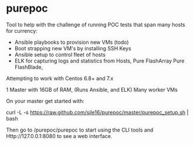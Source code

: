 # purepoc

Tool to help with the challenge of running POC tests that span many hosts for currency:

 - Ansible playbooks to provision new VMs (todo)
 - Boot strapping new VM's by installing SSH Keys
 - Ansible setup to control fleet of hosts
 - ELK for capturing logs and statistics from Hosts, Pure FlashArray
    Pure FlashBlade, 
 
 
 Attempting to work with Centos 6.8+ and 7.x
 
 1 Master with 16GB of RAM, (Runs Ansible, and ELK)
 Many worker VMs
 
 On your master get started with:
 
 curl -L -s https://raw.github.com/sile16/purepoc/master/purepoc_setup.sh | bash
 
 Then go to /purepoc/purepoc to start using the CLI tools and
 Http://127.0.0.1:8080 to see a web interface.
 
 
 
 
